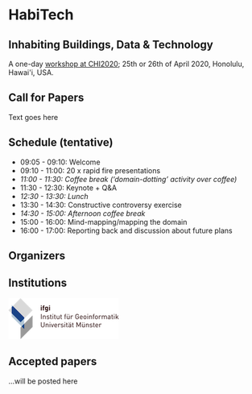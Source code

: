 # HabiTech
## Inhabiting Buildings, Data & Technology
A one-day [workshop at CHI2020](https://chi2020.acm.org/accepted-workshops/); 25th or 26th of April 2020, Honolulu, Hawai'i, USA.

## Call for Papers
Text goes here


## Schedule (tentative)
* 09:05 - 09:10: Welcome
* 09:10 - 11:00: 20 x rapid fire presentations
* *11:00 - 11:30: Coffee break (‘domain-dotting’ activity over coffee)*
* 11:30 - 12:30: Keynote + Q&A
* *12:30 - 13:30: Lunch*
* 13:30 - 14:30: Constructive controversy exercise
* *14:30 - 15:00: Afternoon coffee break*
* 15:00 - 16:00: Mind-mapping/mapping the domain
* 16:00 - 17:00: Reporting back and discussion about future plans

## Organizers
## Institutions
![alt text](logos/logo-ifgi-text-de.png "Institute for Geoinformatics, University of Muenster, Germany")



## Accepted papers
...will be posted here
